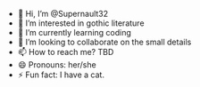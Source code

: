 - 👋 Hi, I’m @Supernault32
- 👀 I’m interested in gothic literature
- 🌱 I’m currently learning coding
- 💞️ I’m looking to collaborate on the small details
- 📫 How to reach me? TBD
- 😄 Pronouns: her/she
- ⚡ Fun fact: I have a cat.

<!---
Supernault32/Supernault32 is a ✨ special ✨ repository because its `README.md` (this file) appears on your GitHub profile.
You can click the Preview link to take a look at your changes.
--->
